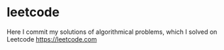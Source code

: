 # leetcode
Here I commit my solutions of algorithmical problems, which I solved on Leetcode https://leetcode.com
